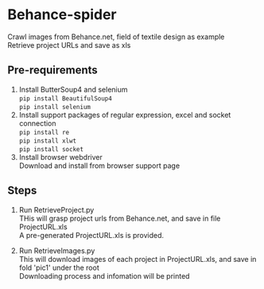 # Behance-spider
Crawl images from Behance.net, field of textile design as example<br>
Retrieve project URLs and save as xls

## Pre-requirements
1. Install ButterSoup4 and selenium<br>
`pip install BeautifulSoup4`<br>
`pip install selenium`<br>
2. Install support packages of regular expression, excel and socket connection<br>
`pip install re`<br>
`pip install xlwt`<br>
`pip install socket`<br>
3. Install browser webdriver<br>
Download and install from browser support page

## Steps
1. Run RetrieveProject.py<br> 
THis will grasp project urls from Behance.net, and save in file ProjectURL.xls<br>
A pre-generated ProjectURL.xls is provided.<br>

2. Run RetrieveImages.py<br>
This will download images of each project in ProjectURL.xls, and save in fold 'pic1' under the root<br>
Downloading process and infomation will be printed
